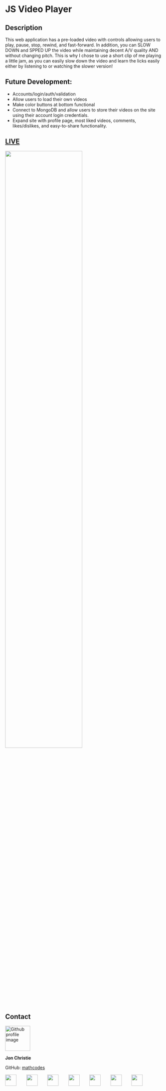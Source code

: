 # JS Video Player

## Description
This web application has a pre-loaded video with controls allowing users to play, pause, stop, rewind, and fast-forward. In addition, you can SLOW DOWN and SPPED UP the video while maintaining decent A/V quality AND without changing pitch. This is why I chose to use a short clip of me playing a little jam, as you can easily slow down the video and learn the licks easily either by listening to or watching the slower version! 

## Future Development:
 - Accounts/login/auth/validation
 - Allow users to load their own videos
 - Make color buttons at bottom functional
 - Connect to MongoDB and allow users to store their videos on the site using their account login credentials.
 - Expand site with profile page, most liked videos, comments, likes/dislikes, and easy-to-share functionality.

## [LIVE](https://mathcodes.github.io/Javascript-Video-Player/)

<img src="https://raw.githubusercontent.com/mathcodes/Javascript-Video-Player/main/assets/JSvideoplayerNEWER.png" width="70%" />



## Contact
<img src="https://avatars0.githubusercontent.com/u/17928947?v=4" alt="Github profile image" width="80px" height="80px" />

__Jon Christie__ 

GitHub: [mathcodes](https://github.com/mathcodes) 

[<code><img width="36px" src="https://img.icons8.com/color/48/000000/linkedin.png"/></code>](https://www.linkedin.com/jonchristie)       
[<code><img width="36" src="https://img.icons8.com/color/48/000000/twitter--v2.png"/></code>](https://twitter.com/thejonchristie)       
[<code><img width="36" src="https://img.icons8.com/color/48/000000/youtube-play.png"/></code>](https://www.youtube.com/channel/UC5GFnN-lv8Yuqc9O3b79k6g)       
[<code><img width="36" src="https://img.icons8.com/color/48/000000/facebook.png"/></code>](https://www.facebook.com/jonpchristie)       
[<code><img width="36" src="https://img.icons8.com/color/48/000000/instagram-new--v2.png"/></code>](https://www.instagram.com/fullstack11235)       
[<code><img width="36" src="https://img.icons8.com/color/48/000000/soundcloud.png"/></code>](https://soundcloud.com/jonchristie#/)       
[<code><img width="36" src="https://img.icons8.com/color/48/000000/spotify--v1.png"/></code>](https://open.spotify.com/artist/07S7aLfxH70VAX64g1WuFw?si=tlOj1OMBRLm-y4sY8Lox3Q)
